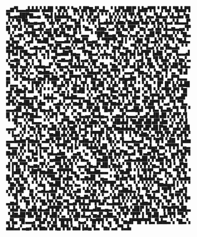 ▃▆▜▃▃▟▟▟▞▟▟▉▝▟▜▞▝▆▞▟▛▇▟▚▟▃▝▐▟▜▟▉▛▐▟▆▜▜▝▐▜▟▝█▟▟▜▜▃▄▟█▛▇▃▄▝▆▟▐▟▟▟▄▝▝▟▝▟▚▟▝▝▐▞▞▞▟▝▛▞▙▝▄▃▜▟▃▞▟▃▙▞▆▞▞▝▊▜▙▃▄▃▄▝▟▞▛▃▞▝▜▟▝▝▞▛▐▃▟▟▞▟▅▞▆▟▅▜▟▞▅▜▄▜▃▞▟▃▃▛▇▝▛▟▝▞▜▃▟▞▃▞▄▞▙▜▛▟▜▝▆▃▝▟▅▞▃▞▙▜▄▜▛▝▅▞▃▞▟▞▟▃▅▃▄▞▛▝▞▃▅▞▜▜▙▞▞▜▙▜▟▜▅▃▛▝▃▃▝▝█▛▇▃▄▜▙▃▚▃▛▃▚▟▊▜▚▟▄▞▞▝▇▃▄▜▄▞▝▃▟▝▆▟█▝▚▃▃▟▞▟▇▟▜▃▄▞▝▜▛▜▚▟▐▝▝▟▇▝▊▃▙▜▝▞▜▝▇▟▃▟▜▟▅▞▝▃▅▃▅▝▛▟▜▃▅▞▞▃▟▝▜▞▛▞▜▝▅▟▚▃▝▜▞▞▜▃▞▞▄▜▙▃▙▝▝▜▜▟▐▜▙▃▟▝▃▜▝▜▄▟▇▜▄▃▝▛▇▃▞▃▙▃▜▝▅▟▜▟▐▟▜▛▐▟▇▝▄▞▜▃▃▟▞▃▅▞▚▞▚▝▄▝▝▝▛▃▅▃▟▝▊▃▄▜▄▞▝▝▝▜▞▞▟▞▝▃▟▝▆▝▊▜▟▞▝▞▅▞▃▝▆▟▚▃▛▞▄▟▄▃▛▝▇▃▄▜▟▟▟▃▚▜▃▜▅▝▆▞▚▟▚▟▐▟▚▜▙▝▅▜▞▟▉▜▟▃▅▝▟▃▛▞▃▝▅▟▅▃▚▝▚▞▆▝▝▃▜▟▄▟▚▟▞▜▜▝▃▃▞▜▅▃▚▝▅▞▜▝▃▝▊▟▅▝▟▝▆▟▃▞▅▟▜▟▇▞▜▃▛▜▜▝▛▜▟▃▚▞▜▞▚▟▄▟▆▝▐▞▜▞▜▟▝▃▛▜▃▃▛▃▃▝▃▝▐▜▛▞▝▝▉▃▙▜▝▟▃▜▚▝▊▟▉▝▞▟▞▝▊▟▞▝▝▟▄▝▐▛▐▛▐▞▟▟█▃▛▟▆▟▚▟▝▟▝▝▝▃▛▃▚▝▉▟█▝▞▜▚▞▝▜▙▞▞▜▃▜▟▝▄▜▝▞▞▜▛▟▜▝▇▟▚▞▚▟▃▃▅▝▐▟▟▃▝▜▟▟▆▃▃▝▞▃▆▜▜▞▆▞▜▜▝▟▅▝▅▞▛▜▟▞▜▞▄▟▛▟▜▞▅▟█▟▝▟▅▝▝▃▟▞▃▞▅▟▞▜▙▞▞▜▅▜▅▟▞▃▙▜▃▝▛▟▛▜▝▃▞▜▝▜▃▃▃▟▉▝▞▜▅▜▄▃▙▝▊▝▞▝▄▝▚▞▛▟▉▝█▟▞▝▅▜▃▟█▟▝▜▜▃▜▃▆▞▜▝▜▝▉▝▟▃▛▛▇▟▃▝▞▟▜▝▜▃▝▃▜▃▄▞▙▟▄▃▝▃▅▟▚▃▃▞▃▟▚▟▉▟▊▞▟▜▚▜▝▝▉▃▝▞▜▃▃▝▝▃▝▃▛▜▅▞▛▟▞▟▆▞▅▞▝▟█▟▟▝▇▟▛▟▉▟▛▟▆▝▞▃▛▟▃▃▞▝▟▝▆▞▙▜▚▟▊▞▟▞▆▛▐▃▛▜▝▝▄▜▅▜▅▟▟▟▄▜▛▟▛▟▊▛▇▞▚▟▞▟▊▝▐▃▞▞▝▃▚▜▃▝▅▟▊▟▞▟▜▞▃▛▐▜▜▛▐▞▚▝▜▝▐▝▛▟▆▞▃▜▜▞▛▟▚▟▜▞▃▃▙▟▅▜▅▟▞▃▆▜▞▛▐▟▞▜▚▟▆▃▛▟▝▝▉▞▄▜▃▃▙▃▟▝▜▝▇▜▝▟▇▝▐▟▅▜▃▃▚▛▐▝▚▜▃▃▚▝▛▜▚▟▐▞▝▜▟▟▞▟▊▝▞▃▝▝▅▞▜▃▛▟▄▞▅▞▜▜▜▝▄▃▆▟▊▞▞▝▜▟▐▝▚▟▃▟▅▝▝▃▅▝▄▝▆▜▙▞▟▜▄▛▇▃▟▝▊▃▅▜▜▃▞▝▄▟▜▟▜▝▞▝▟▃▜▞▆▝▚▝▄▟▇▜▚▞▛▞▙▃▝▝▅▟▉▜▞▞▝▃▙▃▆▟▉▞▛▟▆▜▄▜▝▟▚▟▐▜▞▜▚▃▅▞▛▞▃▞▜▞▙▜▝▃▃▞▙▃▛▟▉▞▆▟▞▝▊▝▞▞▛▞▅▃▜▝▟▝▃▛▇▝▐▟▊▞▝▟▇▜▅▟▇▃▜▜▜▜▄▝▃▜▙▟▆▃▃▝▝▞▆▟▛▝▐▝▉▜▚▃▛▜▃▝▜▞▙▝█▞▄▞▙▞▝▟▝▞▞▜▙▟▚▟▆▝▊▃▆▟▊▝▄▃▝▝▉▟▅▜▟▝█▟▟▟▚▃▝▞▚▞▙▟▅▝▆▞▙▞▚▝▝▟▄▝▆▟█▝▟▃▚▃▝▝▞▟▜▞▛▜▛▃▙▝▃▝▞▝▞▞▞▜▅▟▄▟▐▝▞▝▞▛▐▟▛▝▅▝▃▟▃▟▟▝▜▞▞▃▆▝▟▞▅▝▟▃▝▞▚▟▇▟▃▜▝▜▞▃▟▝█▜▝▃▆▜▝▝█▝▄▃▜▞▃▝▐▝▊▟▞▝▜▞▅▃▆▞▛▞▝▃▞▟▟▜▞▞▟▞▆▝▇▟▃▝▅▝▊▜▚▜▄▃▅▟▝▝▇▝▞▝█▞▛▞▆▞▜▃▟▜▟▃▛▜▜▟▚▃▙▟▞▞▝▃▛▟▅▟▝▟▚▝▛▃▝▟▝▝▟▟▚▃▚▟▊▟▃▟▜▜▛▞▜▃▙▝▟▟▃▟▆▃▄▃▚▝▇▜▞▟▉▛▐▞▅▞▝▛▇▜▜▟█▃▝▟▇▟▉▜▙▜▟▝▛▟▉▞▃▝▞▟▊▟▃▞▅▟▚▟▇▃▜▝▛▝▛▛▐▝▉▟▊▃▙▜▜▝▜▞▄▜▄▝▉▃▃▞▜▟▚▞▟▝█▜▜▝▚▃▞▝▇▜▜▝▄▝▉▝▅▟▛▜▛▜▜▃▜▟▅▃▚▝▇▃▚▟▟▃▞▃▄▞▙▜▅▞▟▜▄▜▜▞▅▟▐▟▄▜▃▝▅▞▃▞▜▃▙